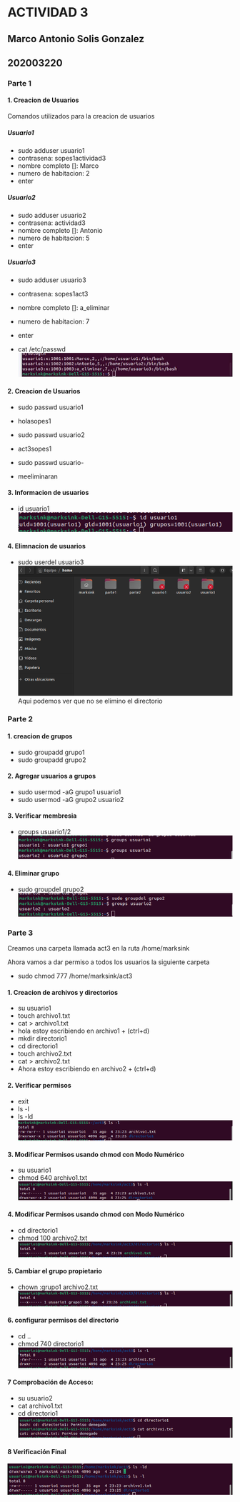 # ACTIVIDAD 3
## Marco Antonio Solis Gonzalez
## 202003220

### Parte 1
#### 1. Creacion de Usuarios
Comandos utilizados para la creacion de usuarios
##### Usuario1
- sudo adduser usuario1
- contrasena: sopes1actividad3
- nombre completo []: Marco 
- numero de habitacion: 2
- enter

##### Usuario2 
- sudo adduser usuario2
- contrasena: actividad3
- nombre completo []: Antonio 
- numero de habitacion: 5
- enter

##### Usuario3
- sudo adduser usuario3
- contrasena: sopes1act3
- nombre completo []: a_eliminar
- numero de habitacion: 7
- enter

- cat /etc/passwd
![creados](img/creados.jpg)

#### 2. Creacion de Usuarios
- sudo passwd usuario1
- holasopes1

- sudo passwd usuario2
- act3sopes1

- sudo passwd usuario-
- meeliminaran

#### 3. Informacion de usuarios
- id usuario1
![infouser](img/infouser.png)

#### 4. Elimnacion de usuarios
- sudo userdel usuario3
![eliminacion](img/eliminado.png)
Aqui podemos ver que no se elimino el directorio

### Parte 2
#### 1. creacion de grupos
- sudo groupadd grupo1
- sudo groupadd grupo2

#### 2. Agregar usuarios a grupos
- sudo usermod -aG grupo1 usuario1
- sudo usermod -aG grupo2 usuario2

#### 3. Verificar membresia
- groups usuario1/2
![gruposcreados](img/gruposcreados.png)

#### 4. Eliminar grupo
- sudo groupdel grupo2
![grupoeliminado](img/grupoeliminado.png)

### Parte 3
Creamos una carpeta llamada act3 en la ruta /home/marksink

Ahora vamos a dar permiso a todos los usuarios la siguiente carpeta
- sudo chmod 777 /home/marksink/act3

#### 1. Creacion de archivos y directorios
- su usuario1
- touch archivo1.txt
- cat > archivo1.txt
- hola estoy escribiendo en archivo1 + (ctrl+d)
- mkdir directorio1 
- cd directorio1
- touch archivo2.txt
- cat > archivo2.txt
- Ahora estoy escribiendo en archivo2 + (ctrl+d)

#### 2. Verificar permisos
- exit 
- ls -l
- ls -ld
![verificacion](img/verificarpermisos.png)

#### 3. Modificar Permisos usando chmod con Modo Numérico
- su usuario1
- chmod 640 archivo1.txt
![mod3](img/mod3.png)

#### 4. Modificar Permisos usando chmod con Modo Numérico
- cd directorio1
- chmod 100 archivo2.txt
![ej](img/ejecucionpermiso.png)

#### 5. Cambiar el grupo propietario
- chown :grupo1 archivo2.txt
![gr](img/cambiargrupo.png)

#### 6. configurar permisos del directorio
- cd ..
- chmod 740 directorio1
![pdir1](img/permisosdir1.png)

#### 7 Comprobación de Acceso:
- su usuario2
- cat archivo1.txt
- cd directorio1
![comprobacionacc](img/comprobacionacceso.png)

#### 8 Verificación Final
![verfinal](img/verfi.png)

